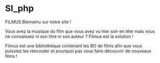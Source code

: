 # SI_php
FILMUS
Bienvenu sur notre site !

Vous avez la musique du film que vous avez vu hier soir en tête mais vous ne connaissez ni son titre ni son auteur ? Filmus est la solution ! 

Filmus est une bibliothèque contenant les BO de films afin que vous puissiez les réecouter et pourquoi pas vous faire découvrir de nouveaux films !
